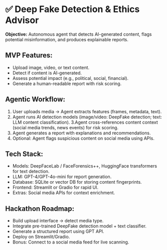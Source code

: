 # ✅ Deep Fake Detection & Ethics Advisor

**Objective:** Autonomous agent that detects AI-generated content, flags potential misinformation, and produces explainable reports.

## MVP Features:

- Upload image, video, or text content.
- Detect if content is AI-generated.
- Assess potential impact (e.g., political, social, financial).
- Generate a human-readable report with risk scoring.

## Agentic Workflow:

1. User uploads media → Agent extracts features (frames, metadata, text).
2. Agent runs AI detection models (image/video: DeepFake detection; text: LLM content classification).
3.Agent cross-references content context (social media trends, news events) for risk scoring.
4. Agent generates a report with explanations and recommendations.
5. Optional: Agent flags suspicious content on social media using APIs.

## Tech Stack:

- Models: DeepFaceLab / FaceForensics++, HuggingFace transformers for text detection.
- LLM: GPT-4/GPT-4o-mini for report generation.
- Database: SQLite or vector DB for storing content fingerprints.
- Frontend: Streamlit or Gradio for rapid UI.
- Extras: Social media APIs for context enrichment.

## Hackathon Roadmap:

- Build upload interface → detect media type.
- Integrate pre-trained DeepFake detection model + text classifier.
- Generate a structured report using GPT API.
- Deploy on Streamlit/Gradio.
- Bonus: Connect to a social media feed for live scanning.
